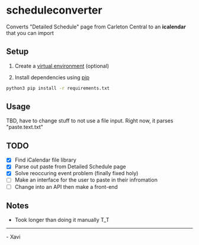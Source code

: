# scheduleconverter

Converts "Detailed Schedule" page from Carleton Central to an **icalendar** that you can import

## Setup

1. Create a [virtual environment](https://docs.python.org/3/library/venv.html)
   (optional)

2. Install dependencies using [pip](https://pip.pypa.io/en/stable/)

```bash
python3 pip install -r requirements.txt
```

## Usage

TBD, have to change stuff to not use a file input. Right now, it parses "paste.text.txt"

## TODO

- [x] Find iCalendar file library
- [x] Parse out paste from Detailed Schedule page
- [x] Solve reoccuring event problem (finally fixed holy)
- [ ] Make an interface for the user to paste in their infromation
- [ ] Change into an API then make a front-end

## Notes

- Took longer than doing it manually T_T

---

\- Xavi
